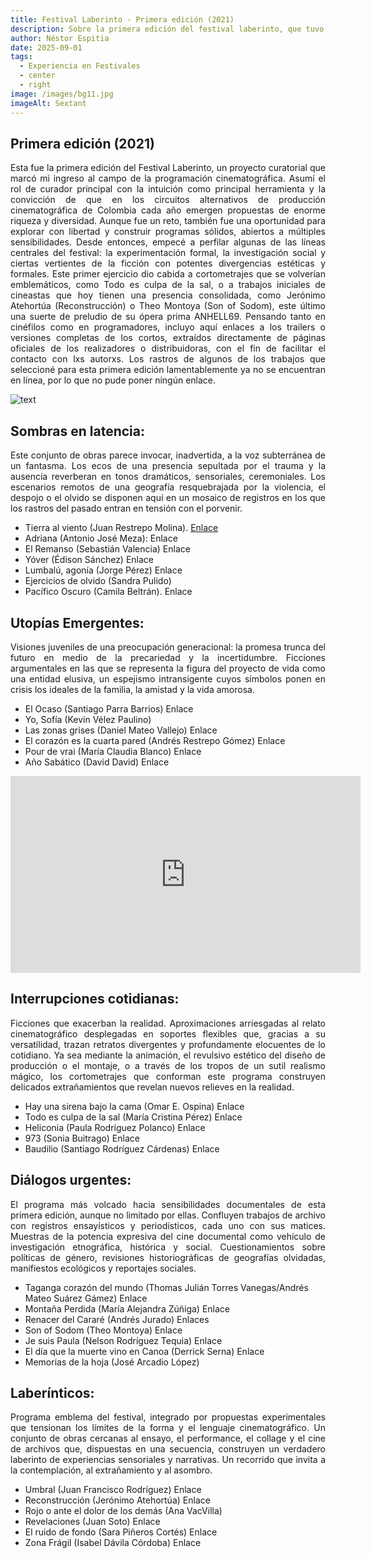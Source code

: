 ```yaml
---
title: Festival Laberinto - Primera edición (2021)
description: Sobre la primera edición del festival laberinto, que tuvo lugar en el 2021, contó con varias participaciones y estuvo muy buena.
author: Néstor Espitia
date: 2025-09-01
tags:
  - Experiencia en Festivales
  - center
  - right
image: /images/bg11.jpg
imageAlt: Sextant
---
```


## Primera edición (2021)

<p style='text-align: justify;'> Esta fue la primera edición del Festival Laberinto, un proyecto curatorial que marcó mi ingreso al campo de la programación cinematográfica. Asumí el rol de curador principal con la intuición como principal herramienta y la convicción de que en los circuitos alternativos de producción cinematográfica de Colombia cada año emergen propuestas de enorme riqueza y diversidad. Aunque fue un reto, también fue una oportunidad para explorar con libertad y construir programas sólidos, abiertos a múltiples sensibilidades. Desde entonces, empecé a perfilar algunas de las líneas centrales del festival: la experimentación formal, la investigación social y ciertas vertientes de la ficción con potentes divergencias estéticas y formales. Este primer ejercicio dio cabida a cortometrajes que se volverían emblemáticos, como Todo es culpa de la sal, o a trabajos iniciales de cineastas que hoy tienen una presencia consolidada, como Jerónimo Atehortúa (Reconstrucción) o Theo Montoya (Son of Sodom), este último una suerte de preludio de su ópera prima ANHELL69. Pensando tanto en cinéfilos como en programadores, incluyo aquí enlaces a los trailers o versiones completas de los cortos, extraídos directamente de páginas oficiales de los realizadores o distribuidoras, con el fin de facilitar el contacto con lxs autorxs. Los rastros de algunos de los trabajos que seleccioné para esta primera edición lamentablemente ya no se encuentran en línea, por lo que no pude poner ningún enlace.</p>

![text](/images/cartel.png)

## Sombras en latencia:

<p style='text-align: justify;'> 
Este conjunto de obras parece invocar, inadvertida, a la voz subterránea de un fantasma. Los ecos de una presencia sepultada por el trauma y la ausencia reverberan en tonos dramáticos, sensoriales, ceremoniales. Los escenarios remotos de una geografía resquebrajada por la violencia, el despojo o el olvido se disponen aquí en un mosaico de registros en los que los rastros del pasado entran en tensión con el porvenir.</p>

- Tierra al viento (Juan Restrepo Molina). [Enlace](https://www.youtube.com/watch?v=a0DAWeJ1hp0&ab_channel=Doc%3Aco-Elrugidodelcinelatinoamericano)
- Adriana (Antonio José Meza): Enlace
- El Remanso (Sebastián Valencia) Enlace
- Yóver (Édison Sánchez) Enlace
- Lumbalú, agonía (Jorge Pérez) Enlace
- Ejercicios de olvido (Sandra Pulido)
- Pacífico Oscuro (Camila Beltrán). Enlace

## Utopías Emergentes:

<p style='text-align: justify;'> 
Visiones juveniles de una preocupación generacional: la promesa trunca del futuro en medio de la precariedad y la incertidumbre. Ficciones argumentales en las que se representa la figura del proyecto de vida como una entidad elusiva, un espejismo intransigente cuyos símbolos ponen en crisis los ideales de la familia, la amistad y la vida amorosa.</p>

- El Ocaso (Santiago Parra Barrios) Enlace
- Yo, Sofía (Kevin Vélez Paulino)
- Las zonas grises (Daniel Mateo Vallejo) Enlace
- El corazón es la cuarta pared (Andrés Restrepo Gómez) Enlace
- Pour de vrai (María Claudia Blanco) Enlace
- Año Sabático (David David) Enlace

<p style="text-align:center;">
<iframe width="560" height="315" src="https://www.youtube.com/embed/m2X4kPcOfss?si=zp7mjAIdnpwzAeZQ" title="YouTube video player" frameborder="0" allow="accelerometer; autoplay; clipboard-write; encrypted-media; gyroscope; picture-in-picture; web-share" referrerpolicy="strict-origin-when-cross-origin" allowfullscreen></iframe>
</p>

## Interrupciones cotidianas:

<p style='text-align: justify;'> 
Ficciones que exacerban la realidad. Aproximaciones arriesgadas al relato cinematográfico desplegadas en soportes flexibles que, gracias a su versatilidad, trazan retratos divergentes y profundamente elocuentes de lo cotidiano. Ya sea mediante la animación, el revulsivo estético del diseño de producción o el montaje, o a través de los tropos de un sutil realismo mágico, los cortometrajes que conforman este programa construyen delicados extrañamientos que revelan nuevos relieves en la realidad.</p>

- Hay una sirena bajo la cama (Omar E. Ospina) Enlace
- Todo es culpa de la sal (María Cristina Pérez) Enlace
- Heliconia (Paula Rodríguez Polanco) Enlace
- 973 (Sonia Buitrago) Enlace
- Baudilio (Santiago Rodríguez Cárdenas) Enlace

## Diálogos urgentes:

<p style='text-align: justify;'> El programa más volcado hacia sensibilidades documentales de esta primera edición, aunque no limitado por ellas. Confluyen trabajos de archivo con registros ensayísticos y periodísticos, cada uno con sus matices. Muestras de la potencia expresiva del cine documental como vehículo de investigación etnográfica, histórica y social. Cuestionamientos sobre políticas de género, revisiones historiográficas de geografías olvidadas, manifiestos ecológicos y reportajes sociales.</p>

- Taganga corazón del mundo (Thomas Julián Torres Vanegas/Andrés Mateo Suárez Gámez) Enlace
- Montaña Perdida (María Alejandra Zúñiga) Enlace
- Renacer del Cararé (Andrés Jurado) Enlaces
- Son of Sodom (Theo Montoya) Enlace
- Je suis Paula (Nelson Rodríguez Tequia) Enlace
- El día que la muerte vino en Canoa (Derrick Serna) Enlace
- Memorias de la hoja (José Arcadio López)

## Laberínticos:

<p style='text-align: justify;'> Programa emblema del festival, integrado por propuestas experimentales que tensionan los límites de la forma y el lenguaje cinematográfico. Un conjunto de obras cercanas al ensayo, el performance, el collage y el cine de archivos que, dispuestas en una secuencia, construyen un verdadero laberinto de experiencias sensoriales y narrativas. Un recorrido que invita a la contemplación, al extrañamiento y al asombro.</p>

- Umbral (Juan Francisco Rodríguez) Enlace
- Reconstrucción (Jerónimo Atehortúa) Enlace
- Rojo o ante el dolor de los demás (Ana VacVilla)
- Revelaciones (Juan Soto) Enlace
- El ruido de fondo (Sara Piñeros Cortés) Enlace
- Zona Frágil (Isabel Dávila Córdoba) Enlace
